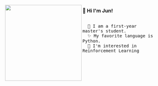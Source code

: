 <a href="https://tenor.com/view/kirby-kirby-line-sticker-%E6%98%9F%E3%81%AE%E3%82%AB%E3%83%BC%E3%83%93%E3%82%A3-%E3%82%AB%E3%83%BC%E3%83%93%E3%82%A3-kirby-sleepy-gif-17151189"><img align="left" width="250" src="https://media.tenor.com/WHo_-O8RvK8AAAAi/kirby-kirby-line-sticker.gif"></a> 

  <h3>👋 Hi I'm Jun!</h3> <br> <samp>
  &emsp; 🌱 I am a first-year master's student. <br>
  &emsp; ✨ My favorite language is Python. <br>
  &emsp; 👀 I'm interested in Reinforcement Learning

